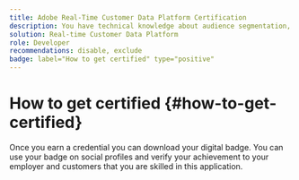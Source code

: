 ```yaml
---
title: Adobe Real-Time Customer Data Platform Certification
description: You have technical knowledge about audience segmentation, destination exports, and activation on real time basis for unified profiles that adhere to data and privacy regulations, customer data platforms (CDP) and knowledge of Adobe Experience Platform.
solution: Real-time Customer Data Platform
role: Developer
recommendations: disable, exclude
badge: label="How to get certified" type="positive"
---
```

# How to get certified {#how-to-get-certified}

Once you earn a credential you can download your digital badge. You can use your badge on social profiles and verify your achievement to your employer and customers that you are skilled in this application.